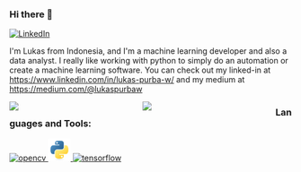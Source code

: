 ### Hi there 👋

[![LinkedIn](https://img.shields.io/badge/linkedin-%230077B5.svg?style=for-the-badge&logo=linkedin&logoColor=white)](https://www.linkedin.com/in/lukas-purba-w/)

I'm Lukas from Indonesia, and I'm a machine learning developer and also a data analyst. I really like working with python to simply do an automation or create a machine learning software. You can check out my linked-in at https://www.linkedin.com/in/lukas-purba-w/ and my medium at https://medium.com/@lukaspurbaw

<img align = "left" width="47%" src="https://github-readme-stats.vercel.app/api?username=LukasPurbaW&theme=radical&show_icons=true" />
<img align = "left" width="47%" src="https://github-readme-stats.vercel.app/api/top-langs/?username=LukasPurbaW&layout=compact" />


<h3 align="left">Languages and Tools:</h3>
<p align="left"> <a href="https://opencv.org/" target="_blank" rel="noreferrer"> <img src="https://www.vectorlogo.zone/logos/opencv/opencv-icon.svg" alt="opencv" width="40" height="40"/> </a> <a href="https://www.python.org" target="_blank" rel="noreferrer"> <img src="https://raw.githubusercontent.com/devicons/devicon/master/icons/python/python-original.svg" alt="python" width="40" height="40"/> </a> <a href="https://www.tensorflow.org" target="_blank" rel="noreferrer"> <img src="https://www.vectorlogo.zone/logos/tensorflow/tensorflow-icon.svg" alt="tensorflow" width="40" height="40"/> </a> </p>
